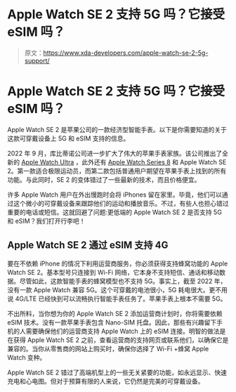 # Apple Watch SE 2 支持 5G 吗？它接受 eSIM 吗？

> 原文：<https://www.xda-developers.com/apple-watch-se-2-5g-support/>

# Apple Watch SE 2 支持 5G 吗？它接受 eSIM 吗？

Apple Watch SE 2 是苹果公司的一款经济型智能手表。以下是你需要知道的关于这款可穿戴设备上 5G 和 eSIM 支持的信息。

2022 年 9 月，库比蒂诺公司进一步扩大了伟大的苹果手表家族。该公司推出了全新的 [Apple Watch Ultra](https://www.xda-developers.com/apple-watch-ultra-review/) ，此外还有 [Apple Watch Series 8](https://www.xda-developers.com/best-apple-watch-series-8-deals/) 和 Apple Watch SE 2。第一款适合极限运动员，而第二款包括普通用户期望在苹果手表上找到的所有功能。与此同时，SE 2 的变体错过了一些最新的技术，而且价格便宜。

许多 Apple Watch 用户在外出慢跑时会将 iPhones 留在家里。毕竟，他们可以通过这个微小的可穿戴设备来跟踪他们的运动和播放音乐。不过，有些人也担心错过重要的电话或短信。这就回避了问题:更低端的 Apple Watch SE 2 是否支持 5G 和 eSIM？我们打开行李吧！

## Apple Watch SE 2 通过 eSIM 支持 4G

要在不依赖 iPhone 的情况下利用运营商服务，你必须获得支持蜂窝功能的 Apple Watch SE 2。基本型号只连接到 Wi-Fi 网络，它本身不支持短信、通话和移动数据。尽管如此，这款智能手表的蜂窝模型也不支持 5G。事实上，截至 2022 年，没有一款 Apple Watch 兼容 5G。这个可穿戴的电池很小，5G 耗电很大。更不用说 4G/LTE 已经快到可以流畅执行智能手表任务了。苹果手表上根本不需要 5G。

不出所料，当你想为你的 Apple Watch SE 2 添加运营商计划时，你将需要依赖 eSIM 技术。没有一款苹果手表包含 Nano-SIM 托盘。因此，那些有兴趣留下手机的人需要确保他们的运营商支持 Apple Watch 上的 eSIM 连接。明智的做法是在获得 Apple Watch SE 2 之前，查看运营商的支持网页或联系他们，以确保它是兼容的。当你从零售商的网站上购买时，确保你选择了 Wi-Fi +蜂窝 Apple Watch 变种。

Apple Watch SE 2 错过了高端机型上的一些无关紧要的功能，如永远显示、快速充电和心电图。但对于预算有限的人来说，它仍然是完美的可穿戴设备。